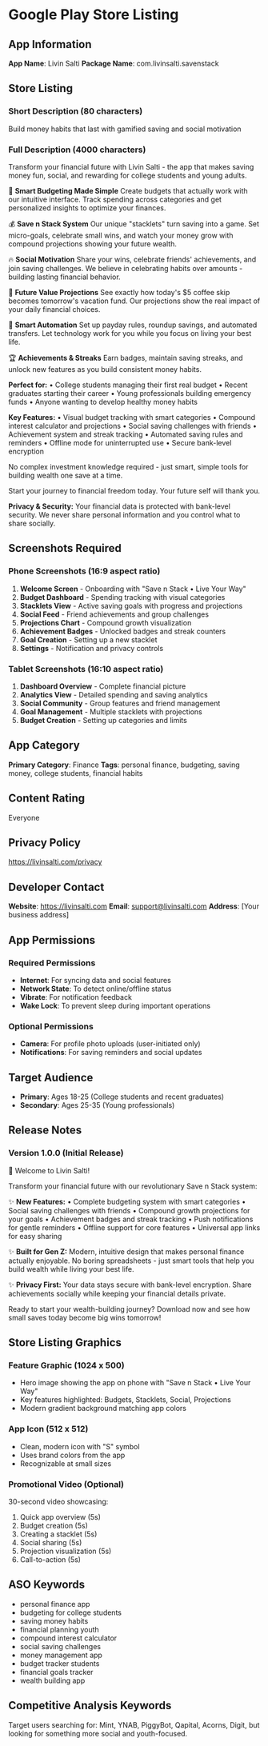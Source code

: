 # Google Play Store Listing

## App Information

**App Name**: Livin Salti
**Package Name**: com.livinsalti.savenstack

## Store Listing

### Short Description (80 characters)
Build money habits that last with gamified saving and social motivation

### Full Description (4000 characters)

Transform your financial future with Livin Salti - the app that makes saving money fun, social, and rewarding for college students and young adults.

🎯 **Smart Budgeting Made Simple**
Create budgets that actually work with our intuitive interface. Track spending across categories and get personalized insights to optimize your finances.

💰 **Save n Stack System**
Our unique "stacklets" turn saving into a game. Set micro-goals, celebrate small wins, and watch your money grow with compound projections showing your future wealth.

🔥 **Social Motivation**
Share your wins, celebrate friends' achievements, and join saving challenges. We believe in celebrating habits over amounts - building lasting financial behavior.

🚀 **Future Value Projections**
See exactly how today's $5 coffee skip becomes tomorrow's vacation fund. Our projections show the real impact of your daily financial choices.

📱 **Smart Automation**
Set up payday rules, roundup savings, and automated transfers. Let technology work for you while you focus on living your best life.

🏆 **Achievements & Streaks**
Earn badges, maintain saving streaks, and unlock new features as you build consistent money habits.

**Perfect for:**
• College students managing their first real budget
• Recent graduates starting their career
• Young professionals building emergency funds
• Anyone wanting to develop healthy money habits

**Key Features:**
• Visual budget tracking with smart categories
• Compound interest calculator and projections
• Social saving challenges with friends
• Achievement system and streak tracking
• Automated saving rules and reminders
• Offline mode for uninterrupted use
• Secure bank-level encryption

No complex investment knowledge required - just smart, simple tools for building wealth one save at a time.

Start your journey to financial freedom today. Your future self will thank you.

**Privacy & Security:**
Your financial data is protected with bank-level security. We never share personal information and you control what to share socially.

## Screenshots Required

### Phone Screenshots (16:9 aspect ratio)
1. **Welcome Screen** - Onboarding with "Save n Stack • Live Your Way"
2. **Budget Dashboard** - Spending tracking with visual categories
3. **Stacklets View** - Active saving goals with progress and projections
4. **Social Feed** - Friend achievements and group challenges
5. **Projections Chart** - Compound growth visualization
6. **Achievement Badges** - Unlocked badges and streak counters
7. **Goal Creation** - Setting up a new stacklet
8. **Settings** - Notification and privacy controls

### Tablet Screenshots (16:10 aspect ratio)
1. **Dashboard Overview** - Complete financial picture
2. **Analytics View** - Detailed spending and saving analytics
3. **Social Community** - Group features and friend management
4. **Goal Management** - Multiple stacklets with projections
5. **Budget Creation** - Setting up categories and limits

## App Category
**Primary Category**: Finance
**Tags**: personal finance, budgeting, saving money, college students, financial habits

## Content Rating
Everyone

## Privacy Policy
https://livinsalti.com/privacy

## Developer Contact
**Website**: https://livinsalti.com
**Email**: support@livinsalti.com
**Address**: [Your business address]

## App Permissions

### Required Permissions
- **Internet**: For syncing data and social features
- **Network State**: To detect online/offline status
- **Vibrate**: For notification feedback
- **Wake Lock**: To prevent sleep during important operations

### Optional Permissions
- **Camera**: For profile photo uploads (user-initiated only)
- **Notifications**: For saving reminders and social updates

## Target Audience
- **Primary**: Ages 18-25 (College students and recent graduates)
- **Secondary**: Ages 25-35 (Young professionals)

## Release Notes

### Version 1.0.0 (Initial Release)
🎉 Welcome to Livin Salti!

Transform your financial future with our revolutionary Save n Stack system:

✨ **New Features:**
• Complete budgeting system with smart categories
• Social saving challenges with friends
• Compound growth projections for your goals
• Achievement badges and streak tracking
• Push notifications for gentle reminders
• Offline support for core features
• Universal app links for easy sharing

✨ **Built for Gen Z:**
Modern, intuitive design that makes personal finance actually enjoyable. No boring spreadsheets - just smart tools that help you build wealth while living your best life.

✨ **Privacy First:**
Your data stays secure with bank-level encryption. Share achievements socially while keeping your financial details private.

Ready to start your wealth-building journey? Download now and see how small saves today become big wins tomorrow!

## Store Listing Graphics

### Feature Graphic (1024 x 500)
- Hero image showing the app on phone with "Save n Stack • Live Your Way"
- Key features highlighted: Budgets, Stacklets, Social, Projections
- Modern gradient background matching app colors

### App Icon (512 x 512)
- Clean, modern icon with "S" symbol
- Uses brand colors from the app
- Recognizable at small sizes

### Promotional Video (Optional)
30-second video showcasing:
1. Quick app overview (5s)
2. Budget creation (5s)
3. Creating a stacklet (5s)
4. Social sharing (5s)
5. Projection visualization (5s)
6. Call-to-action (5s)

## ASO Keywords
- personal finance app
- budgeting for college students
- saving money habits
- financial planning youth
- compound interest calculator
- social saving challenges
- money management app
- budget tracker students
- financial goals tracker
- wealth building app

## Competitive Analysis Keywords
Target users searching for: Mint, YNAB, PiggyBot, Qapital, Acorns, Digit, but looking for something more social and youth-focused.